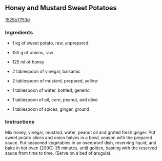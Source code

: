 ## Honey and Mustard Sweet Potatoes

[1525b7753d](http://www.food.com/recipe/honey-and-mustard-sweet-potatoes-90521)

### Ingredients

 - 1 kg of sweet potato, raw, unprepared

 - 150 g of onions, raw

 - 125 ml of honey

 - 2 tablespoon of vinegar, balsamic

 - 2 tablespoon of mustard, prepared, yellow

 - 1 tablespoon of water, bottled, generic

 - 1 tablespoon of oil, corn, peanut, and olive

 - 1 tablespoon of spices, ginger, ground

### Instructions

Mix honey, vinegar, mustard, water, peanut oil and grated fresh ginger. Put sweet potato slices and onion halves in a bowl, season with the prepared sauce. Put seasoned vegetables in an ovenproof dish, reserving liquid, and bake in hot oven (200C) 35 minutes, until golden, basting with the reserved sauce from time to time. (Serve on a bed of arugula).
